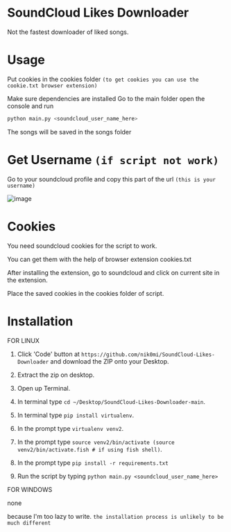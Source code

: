 # SoundCloud Likes Downloader

Not the fastest downloader of liked songs.

# Usage

Put cookies in the cookies folder `(to get cookies you can use the cookie.txt browser extension)`

Make sure dependencies are installed
Go to the main folder open the console and run 
```bash
python main.py <soundcloud_user_name_here>
```

The songs will be saved in the songs folder

# Get Username `(if script not work)`

Go to your soundcloud profile and copy this part of the url `(this is your username)`

![image](https://github.com/user-attachments/assets/53cf9367-9f46-462d-9d10-af8302aae86c)


# Cookies

You need soundcloud cookies for the script to work. 

You can get them with the help of browser extension cookies.txt

After installing the extension, go to soundcloud and click on current site in the extension.

Place the saved cookies in the cookies folder of script.

# Installation

FOR LINUX

1) Click 'Code' button at `https://github.com/nik0mi/SoundCloud-Likes-Downloader` and download the ZIP onto your Desktop.

2) Extract the zip on desktop.

3) Open up Terminal.

4) In terminal type `cd ~/Desktop/SoundCloud-Likes-Downloader-main`.

5) In terminal type `pip install virtualenv`.

6) In the prompt type `virtualenv venv2`.

7) In the prompt type `source venv2/bin/activate (source venv2/bin/activate.fish # if using fish shell)`.

8) In the prompt type `pip install -r requirements.txt`

9) Run the script by typing `python main.py <soundcloud_user_name_here>`

FOR WINDOWS

none

because I'm too lazy to write.
`the installation process is unlikely to be much different`
